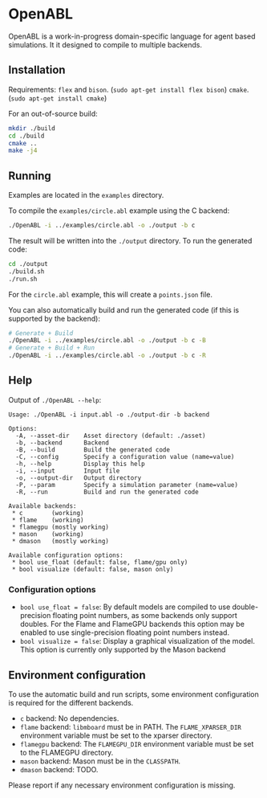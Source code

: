# OpenABL

OpenABL is a work-in-progress domain-specific language for agent based simulations. It it designed to compile to multiple backends.

## Installation

Requirements: 
`flex` and `bison`. (`sudo apt-get install flex bison`)
`cmake`. (`sudo apt-get install cmake`)

For an out-of-source build:

```sh
mkdir ./build
cd ./build
cmake ..
make -j4
```

## Running

Examples are located in the `examples` directory.

To compile the `examples/circle.abl` example using the C backend:

```sh
./OpenABL -i ../examples/circle.abl -o ./output -b c
```

The result will be written into the `./output` directory. To run the generated code:

```sh
cd ./output
./build.sh
./run.sh
```

For the `circle.abl` example, this will create a `points.json` file.

You can also automatically build and run the generated code (if this is supported by the backend):

```sh
# Generate + Build
./OpenABL -i ../examples/circle.abl -o ./output -b c -B
# Generate + Build + Run
./OpenABL -i ../examples/circle.abl -o ./output -b c -R
```

## Help

Output of `./OpenABL --help`:

```
Usage: ./OpenABL -i input.abl -o ./output-dir -b backend

Options:
  -A, --asset-dir    Asset directory (default: ./asset)
  -b, --backend      Backend
  -B, --build        Build the generated code
  -C, --config       Specify a configuration value (name=value)
  -h, --help         Display this help
  -i, --input        Input file
  -o, --output-dir   Output directory
  -P, --param        Specify a simulation parameter (name=value)
  -R, --run          Build and run the generated code

Available backends:
 * c        (working)
 * flame    (working)
 * flamegpu (mostly working)
 * mason    (working)
 * dmason   (mostly working)

Available configuration options:
 * bool use_float (default: false, flame/gpu only)
 * bool visualize (default: false, mason only)
```

### Configuration options

 * `bool use_float = false`: By default models are compiled to use double-precision floating point
   numbers, as some backends only support doubles. For the Flame and FlameGPU backends this option
   may be enabled to use single-precision floating point numbers instead.
 * `bool visualize = false`: Display a graphical visualization of the model. This option is
   currently only supported by the Mason backend

## Environment configuration

To use the automatic build and run scripts, some environment configuration is required for the
different backends.

 * `c` backend: No dependencies.
 * `flame` backend: `libmboard` must be in PATH. The `FLAME_XPARSER_DIR` environment variable must
   be set to the xparser directory.
 * `flamegpu` backend: The `FLAMEGPU_DIR` environment variable must be set to the FLAMEGPU directory.
 * `mason` backend: Mason must be in the `CLASSPATH`.
 * `dmason` backend: TODO.

Please report if any necessary environment configuration is missing.
